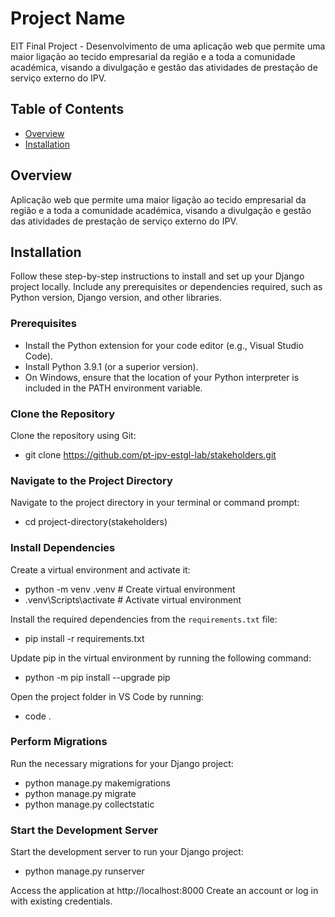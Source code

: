 # Project Name

EIT Final Project - Desenvolvimento de uma aplicação web que permite uma maior ligação ao tecido empresarial da região e a toda a comunidade académica, visando a divulgação e gestão das atividades de prestação de serviço externo do IPV.

## Table of Contents

- [Overview](#overview)
- [Installation](#installation)

## Overview

Aplicação web que permite uma maior ligação ao tecido empresarial da região e a toda a comunidade académica, visando a divulgação e gestão das atividades de prestação de serviço externo do IPV.

## Installation

Follow these step-by-step instructions to install and set up your Django project locally. Include any prerequisites or dependencies required, such as Python version, Django version, and other libraries.

### Prerequisites

- Install the Python extension for your code editor (e.g., Visual Studio Code).
- Install Python 3.9.1 (or a superior version).
- On Windows, ensure that the location of your Python interpreter is included in the PATH environment variable.

### Clone the Repository

Clone the repository using Git:

- git clone https://github.com/pt-ipv-estgl-lab/stakeholders.git

### Navigate to the Project Directory

Navigate to the project directory in your terminal or command prompt:

- cd project-directory(stakeholders)

### Install Dependencies

Create a virtual environment and activate it:

- python -m venv .venv # Create virtual environment
- .venv\Scripts\activate # Activate virtual environment

Install the required dependencies from the `requirements.txt` file:

- pip install -r requirements.txt

Update pip in the virtual environment by running the following command:

- python -m pip install --upgrade pip

Open the project folder in VS Code by running:

- code .

### Perform Migrations

Run the necessary migrations for your Django project:

- python manage.py makemigrations
- python manage.py migrate
- python manage.py collectstatic


### Start the Development Server

Start the development server to run your Django project:

- python manage.py runserver

Access the application at http://localhost:8000
Create an account or log in with existing credentials.

